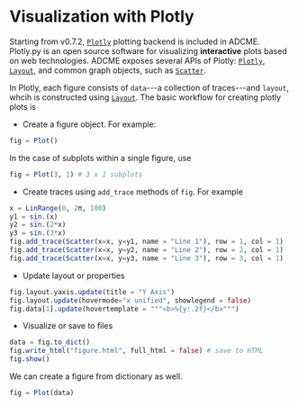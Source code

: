 # Visualization with Plotly 

Starting from v0.7.2, [`Plotly`](https://github.com/plotly/plotly.py) plotting backend is included in ADCME. Plotly.py is an open source software for visualizing **interactive** plots based on web technologies. ADCME exposes several APIs of Plotly: [`Plotly`](@ref), [`Layout`](@ref), and common graph objects, such as [`Scatter`](@ref). 

In Plotly, each figure consists of `data`---a collection of traces---and `layout`, whcih is constructed using [`Layout`](@ref). The basic workflow for creating plotly plots is 

- Create a figure object. For example:
```julia
fig = Plot()
```
In the case of subplots within a single figure, use
```julia
fig = Plot(3, 1) # 3 x 1 subplots
```

- Create traces using `add_trace` methods of `fig`. For example
```julia
x = LinRange(0, 2π, 100)
y1 = sin.(x)
y2 = sin.(2*x)
y3 = sin.(3*x)
fig.add_trace(Scatter(x=x, y=y1, name = "Line 1"), row = 1, col = 1)
fig.add_trace(Scatter(x=x, y=y2, name = "Line 2"), row = 2, col = 1)
fig.add_trace(Scatter(x=x, y=y3, name = "Line 3"), row = 3, col = 1)
```

- Update layout or properties
```julia
fig.layout.yaxis.update(title = "Y Axis")
fig.layout.update(hovermode="x unified", showlegend = false)
fig.data[1].update(hovertemplate = """<b>%{y:.2f}</b>""")
```

- Visualize or save to files 
```julia
data = fig.to_dict()
fig.write_html("figure.html", full_html = false) # save to HTML 
fig.show()
```

We can create a figure from dictionary as well. 
```julia
fig = Plot(data)
```